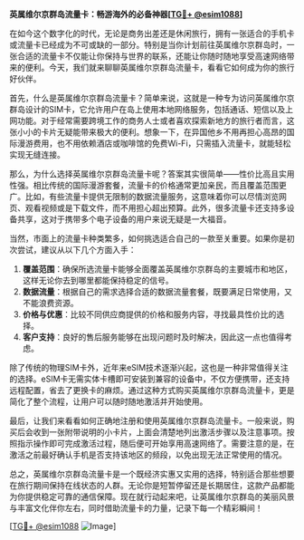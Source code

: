 **英属维尔京群岛流量卡：畅游海外的必备神器[[TG💪+ @esim1088](https://t.me/s/esim1088)]**

在如今这个数字化的时代，无论是商务出差还是休闲旅行，拥有一张适合的手机卡或流量卡已经成为不可或缺的一部分。特别是当你计划前往英属维尔京群岛时，一张合适的流量卡不仅能让你保持与世界的联系，还能让你随时随地享受高速网络带来的便利。今天，我们就来聊聊英属维尔京群岛流量卡，看看它如何成为你的旅行好伙伴。

首先，什么是英属维尔京群岛流量卡？简单来说，这就是一种专为访问英属维尔京群岛设计的SIM卡，它允许用户在岛上使用本地网络服务，包括通话、短信以及上网功能。对于经常需要跨境工作的商务人士或者喜欢探索新地方的旅行者而言，这张小小的卡片无疑能带来极大的便利。想象一下，在异国他乡不用再担心高昂的国际漫游费用，也不用依赖酒店或咖啡馆的免费Wi-Fi，只需插入流量卡，就能轻松实现无缝连接。

那么，为什么选择英属维尔京群岛流量卡呢？答案其实很简单——性价比高且实用性强。相比传统的国际漫游套餐，流量卡的价格通常更加亲民，而且覆盖范围更广。比如，有些流量卡提供无限制的数据流量服务，这意味着你可以尽情浏览网页、观看视频或是下载文件，而不用担心超出预算。此外，很多流量卡还支持多设备共享，这对于携带多个电子设备的用户来说无疑是一大福音。

当然，市面上的流量卡种类繁多，如何挑选适合自己的一款至关重要。如果你是初次尝试，建议从以下几个方面入手：

1. **覆盖范围**：确保所选流量卡能够全面覆盖英属维尔京群岛的主要城市和地区，这样无论你去到哪里都能保持稳定的信号。
2. **数据流量**：根据自己的需求选择合适的数据流量套餐，既要满足日常使用，又不能浪费资源。
3. **价格与优惠**：比较不同供应商提供的价格和服务内容，寻找最具性价比的选择。
4. **客户支持**：良好的售后服务能够在出现问题时及时解决，因此这一点也值得考虑。

除了传统的物理SIM卡外，近年来eSIM技术逐渐兴起，这也是一种非常值得关注的选择。eSIM卡无需实体卡槽即可安装到兼容的设备中，不仅方便携带，还支持远程配置，省去了更换卡的麻烦。通过这种方式购买英属维尔京群岛流量卡，更是简化了整个流程，让用户可以随时随地激活并开始使用。

最后，让我们来看看如何正确地注册和使用英属维尔京群岛流量卡。一般来说，购买后会收到一张附带说明的小卡片，上面会清楚地列出激活步骤以及注意事项。按照指示操作即可完成激活过程，随后便可开始享用高速网络了。需要注意的是，在激活之前最好确认手机是否支持该地区的频段，以免出现无法正常使用的情况。

总之，英属维尔京群岛流量卡是一个既经济实惠又实用的选择，特别适合那些想要在旅行期间保持在线状态的人群。无论你是短暂停留还是长期居住，这款产品都能为你提供稳定可靠的通信保障。现在就行动起来吧，让英属维尔京群岛的美丽风景与丰富文化伴你左右，同时借助流量卡的力量，记录下每一个精彩瞬间！

[[TG💪+ @esim1088](https://t.me/s/esim1088) ![Image](https://i.postimg.cc/4NQfJmqS/Snipaste-2025-05-13-00-14-12.png)]